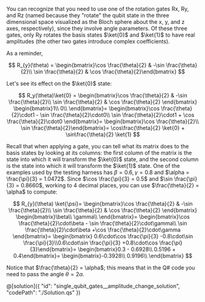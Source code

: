 You can recognize that you need to use one of the rotation gates Rx, Ry, and Rz (named because they "rotate" the qubit state in the three dimensional space visualized as the Bloch sphere about the x, y, and z axes, respectively), since they involve angle parameters. Of these three gates, only Ry rotates the basis states $\ket{0}$ and $\ket{1}$ to have real amplitudes (the other two gates introduce complex coefficients).

As a reminder,

$$
R_{y}(\theta) =
\begin{bmatrix}\cos \frac{\theta}{2} & -\sin \frac{\theta}{2}\\ \sin \frac{\theta}{2} & \cos \frac{\theta}{2}\end{bmatrix}
$$

Let's see its effect on the $\ket{0}$ state:

$$
R_y(\theta)\ket{0} =
\begin{bmatrix}\cos \frac{\theta}{2} & -\sin \frac{\theta}{2}\\ \sin \frac{\theta}{2} & \cos \frac{\theta}{2} \end{bmatrix}
\begin{bmatrix}1\\ 0\\ \end{bmatrix}=
\begin{bmatrix}\cos \frac{\theta}{2}\cdot1 - \sin \frac{\theta}{2}\cdot0\\ \sin \frac{\theta}{2}\cdot1 + \cos \frac{\theta}{2}\cdot0
\end{bmatrix}=
\begin{bmatrix}\cos \frac{\theta}{2}\\ \sin \frac{\theta}{2}\end{bmatrix}=
\cos\frac{\theta}{2} \ket{0} + \sin\frac{\theta}{2} \ket{1}
$$

Recall that when applying a gate, you can tell what its matrix does to the basis states by looking at its columns: the first column of the matrix is the state into which it will transform the $\ket{0}$ state, and the second column is the state into which it will transform the $\ket{1}$ state.
One of the examples used by the testing harness has $\beta = 0.6, \gamma = 0.8$ and $\alpha = \frac{\pi}{3} = 1.0472$.
Since $\cos \frac{\pi}{3} = 0.5$ and $\sin \frac{\pi}{3} = 0.8660$, working to 4 decimal places, you can use $\frac{\theta}{2} = \alpha$ to compute:

$$
R_{y}(\theta) \ket{\psi}=
 \begin{bmatrix}\cos \frac{\theta}{2} & -\sin \frac{\theta}{2}\\ \sin \frac{\theta}{2} & \cos \frac{\theta}{2} \end{bmatrix}
  \begin{bmatrix}\beta\\ \gamma\\ \end{bmatrix}=
  \begin{bmatrix}\cos \frac{\theta}{2}\cdot\beta - \sin \frac{\theta}{2}\cdot\gamma\\ \sin \frac{\theta}{2}\cdot\beta +\cos \frac{\theta}{2}\cdot\gamma \end{bmatrix}=
 \begin{bmatrix} 0.6\cdot\cos \frac{\pi}{3} -0.8\cdot\sin \frac{\pi}{3}\\0.6\cdot\sin \frac{\pi}{3} +0.8\cdot\cos \frac{\pi}{3}\end{bmatrix}=
 \begin{bmatrix}0.3 - 0.6928\\ 0.5196 + 0.4\end{bmatrix}=
\begin{bmatrix}-0.3928\\ 0.9196\\ \end{bmatrix}
$$

Notice that $\frac{\theta}{2} = \alpha$; this means that in the Q# code you need to pass the angle $\theta = 2\alpha$.

@[solution]({
"id": "single_qubit_gates__amplitude_change_solution",
"codePath": "./Solution.qs"
})
